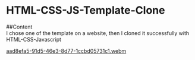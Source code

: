 # HTML-CSS-JS-Template-Clone





##Content <br>
I chose one of the template on a website, then I cloned it successfully with  HTML-CSS-Javascript 

[aad8efa5-91d5-46e3-8d77-1ccbd05731c1.webm](https://user-images.githubusercontent.com/101650106/179427623-41c81efb-fcf2-42f6-a06c-f2b89098a61b.webm)




